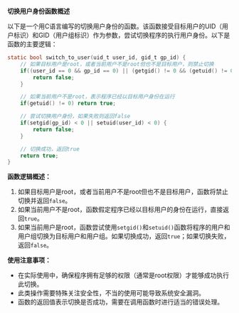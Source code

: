 **切换用户身份函数概述**

以下是一个用C语言编写的切换用户身份的函数。该函数接受目标用户的UID（用户标识）和GID（用户组标识）作为参数，尝试切换程序的执行用户身份。以下是函数的主要逻辑：

```c
static bool switch_to_user(uid_t user_id, gid_t gp_id) {
    // 如果目标用户是root，或者当前用户不是root但也不是目标用户，则禁止切换
    if((user_id == 0 && gp_id == 0) || (getgid() != 0 && (getuid() != 0) && (getgid() != gp_id || getuid() != user_id))) {
        return false;
    }

    // 如果当前用户不是root，表示程序已经以目标用户身份在运行
    if(getuid() != 0) return true;

    // 尝试切换用户身份，如果失败则返回false
    if(setgid(gp_id) < 0 || setuid(user_id) < 0) {
        return false;
    }

    // 切换成功，返回true
    return true;
}
```

**函数逻辑概述：**
1. 如果目标用户是root，或者当前用户不是root但也不是目标用户，函数将禁止切换并返回`false`。
2. 如果当前用户不是root，函数假定程序已经以目标用户的身份在运行，直接返回`true`。
3. 如果当前用户是root，函数尝试使用`setgid()`和`setuid()`函数将程序的用户和用户组切换为目标用户和用户组。如果切换成功，返回`true`；如果切换失败，返回`false`。

**使用注意事项：**
- 在实际使用中，确保程序拥有足够的权限（通常是root权限）才能够成功执行此切换。
- 此类操作需要特殊关注安全性，不当的使用可能导致系统安全漏洞。
- 函数的返回值表示切换是否成功，需要在调用函数时进行适当的错误处理。